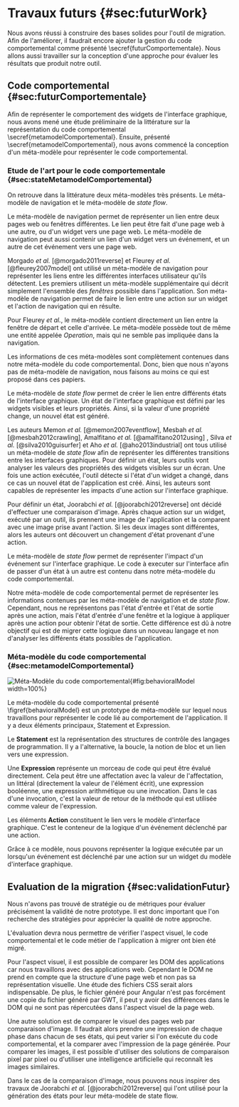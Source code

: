# Travaux futurs {#sec:futurWork}

Nous avons réussi à construire des bases solides pour l'outil de migration.
Afin de l'améliorer, il faudrait encore ajouter la gestion du code comportemental comme présenté \secref{futurComportementale}.
Nous allons aussi travailler sur la conception d'une approche pour évaluer
    les résultats que produit notre outil.

## Code comportemental {#sec:futurComportementale}

Afin de représenter le comportement des widgets de l'interface graphique,
    nous avons mené une étude préliminaire de la littérature sur la représentation du code comportemental \secref{metamodelComportemental}.
Ensuite, présenté \secref{metamodelComportemental}, nous avons commencé la conception d'un méta-modèle pour représenter le code comportemental.

### Etude de l'art pour le code comportementale {#sec:stateMetamodelComportemental}

On retrouve dans la littérature deux méta-modèles très présents.
Le méta-modèle de navigation et le méta-modèle de _state flow_.

Le méta-modèle de navigation permet de représenter un lien entre deux pages web ou fenêtres différentes.
Le lien peut être fait d'une page web à une autre, ou d'un widget vers une page web.
Le méta-modèle de navigation peut aussi contenir un lien d'un widget vers un événement, et un autre de cet événement vers
    une page web.

Morgado _et al._ [@morgado2011reverse] et Fleurey _et al._ [@fleurey2007model] ont utilisé un méta-modèle de navigation
    pour représenter les liens entre les différentes interfaces utilisateur qu'ils détectent.
Les premiers utilisent un méta-modèle supplémentaire qui décrit simplement l'ensemble des _fenêtres_ possible dans l'application.
Son méta-modèle de navigation permet de faire le lien entre une action sur un widget et l'action de navigation qui en résulte.

Pour Fleurey _et al._, le méta-modèle contient directement un lien entre la fenêtre de départ et celle d'arrivée.
Le méta-modèle possède tout de même une entité appelée _Operation_, mais qui ne semble pas impliquée dans la navigation.

Les informations de ces méta-modèles sont complètement contenues dans notre méta-modèle du code comportemental.
Donc, bien que nous n'ayons pas de méta-modèle de navigation, nous faisons au moins ce qui est proposé dans ces papiers.

Le méta-modèle de _state flow_ permet de créer le lien entre différents états de l'interface graphique.
Un état de l'interface graphique est défini par les widgets visibles et leurs propriétés.
Ainsi, si la valeur d'une propriété change, un nouvel état est généré.

Les auteurs Memon _et al._ [@memon2007eventflow], Mesbah _et al._ [@mesbah2012crawling], Amalfitano _et al._ [@amalfitano2012using]
    , Silva _et al._ [@silva2010guisurfer] et Aho _et al._ [@aho2013industrial] ont tous utilisé un méta-modèle de _state flow_
    afin de représenter les différentes transitions entre les interfaces graphiques.
Pour définir un état, leurs outils vont analyser les valeurs des propriétés des widgets visibles sur un écran.
Une fois une action exécutée, l'outil détecte si l'état d'un widget a changé, dans ce cas un nouvel état de l'application est créé.
Ainsi, les auteurs sont capables de représenter les impacts d'une action sur l'interface graphique.

Pour définir un état, Joorabchi _et al._ [@joorabchi2012reverse] ont décidé d'effectuer une comparaison d'image.
Après chaque action sur un widget, exécuté par un outil, ils prennent une image de l'application et la comparent avec une image prise avant l'action.
Si les deux images sont différentes, alors les auteurs ont découvert un changement d'état provenant d'une action.

Le méta-modèle de _state flow_ permet de représenter l'impact d'un événement sur l'interface graphique.
Le code à executer sur l'interface afin de passer d'un état à un autre est contenu dans notre méta-modèle du code comportemental.

Notre méta-modèle de code comportemental permet de représenter les informations
    contenues par les méta-modèle de navigation et de _state flow_.
Cependant, nous ne représentons pas l'état d'entrée et l'état de sortie après une action,
    mais l'état d'entrée d'une fenêtre et la logique à appliquer après une action pour obtenir l'état de sortie.
Cette différence est dû à notre objectif qui est de migrer cette logique dans un nouveau langage et non
    d'analyser les différents états possibles de l'application.

### Méta-modèle du code comportemental {#sec:metamodelComportemental}

![Méta-Modèle du code comportemental](figures/behavioralModel.png){#fig:behavioralModel width=100%}

Le méta-modèle du code comportemental présenté \figref{behavioralModel} est un prototype de méta-modèle sur
    lequel nous travaillons pour représenter le code lié au comportement de l'application.
Il y a deux éléments principaux, Statement et Expression.

Le **Statement** est la représentation des structures de contrôle des langages de programmation.
Il y a l'alternative, la boucle, la notion de bloc et un lien vers une expression.

Une **Expression** représente un morceau de code qui peut être évalué directement.
Cela peut être une affectation avec la valeur de l'affectation,
    un littéral (directement la valeur de l'élément écrit),
    une expression booléenne,
    une expression arithmétique
    ou une invocation.
Dans le cas d'une invocation, c'est la valeur de retour de la méthode
    qui est utilisée comme valeur de l'expression.

Les éléments **Action** constituent le lien vers le modèle d'interface graphique.
C'est le conteneur de la logique d'un événement déclenché par une action.

Grâce à ce modèle, nous pouvons représenter la logique
    exécutée par un lorsqu'un événement est déclenché par une action sur un widget
    du modèle d'interface graphique.

## Evaluation de la migration {#sec:validationFutur}

Nous n'avons pas trouvé de stratégie ou de métriques pour évaluer précisément la validité de
    notre prototype.
Il est donc important que l'on recherche des stratégies pour apprécier la qualité de notre approche.

L'évaluation devra nous permettre de vérifier l'aspect visuel, le code comportemental et le code métier
    de l'application à migrer ont bien été migré.

Pour l'aspect visuel, il est possible de comparer les DOM des applications car nous travaillons avec des applications web.
Cependant le DOM ne prend en compte que la structure d'une page web et non pas sa représentation visuelle.
Une étude des fichiers CSS serait alors indispensable.
De plus, le fichier généré pour Angular n'est pas forcément une copie du fichier généré par GWT, il peut y avoir des différences dans le DOM
    qui ne sont pas répercutées dans l'aspect visuel de la page web.

Une autre solution est de comparer le visuel des pages web par comparaison d'image.
Il faudrait alors prendre une impression de chaque phase dans chacun de ses états,
    qui peut varier si l'on exécute du code comportemental,
    et la comparer avec l'impression de la page générée.
Pour comparer les images, il est possible d'utiliser des solutions de comparaison pixel par pixel
    ou d'utiliser une intelligence artificielle qui reconnaît les images similaires.

Dans le cas de la comparaison d'image, nous pouvons nous inspirer des travaux de Joorabchi _et al._ [@joorabchi2012reverse] qui
    l'ont utilisé pour la génération des états pour leur méta-modèle de state flow.
